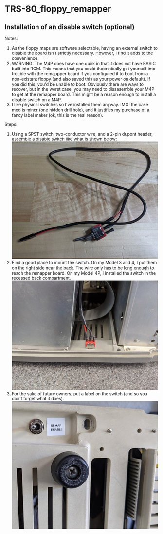 # TRS-80_floppy_remapper

## Installation of an disable switch (optional)

Notes:
1. As the floppy maps are software selectable, having an
external switch to disable the board isn't strictly necessary.  However, I find it adds to the convenience.
1. WARNING: The M4P does have one quirk in that it does not have BASIC built into ROM.  This means
that you could theoretically get yourself into trouble with the remappper board if you configured it
to boot from a non-existant floppy (and also saved this as your power on default).  If you did this, you'd
be unable to boot.  Obviously there are ways to recover, but in the worst case, you may need to dissasemble
your M4P to get at the remapper board. This might be a reason enough to install a disable switch on a M4P.
1. I like physical switches so I've installed them anyway.  IMO: the case mod is minor (one hidden drill hole),
and it justifies my purchase of a fancy label maker (ok, this is the real reason).

Steps:
1. Using a SPST switch, two-conductor wire, and a 2-pin dupont header, assemble a disable switch like what is shown below:
<br/>![disable-switch](/images/disable-switch.jpg)
1. Find a good place to mount the switch.  On my Model 3 and 4, I put them on the right side near the back.  The wire
only has to be long enough to reach the remapper board.  On my Model 4P, I installed the switch in the recessed
back compartment.
<br/>![disable-switch](/images/disable-top.jpg)
2. For the sake of future owners, put a label on the switch (and so you don't forget what it does).
<br/>![disable-switch](/images/disable-bottom.jpg)

